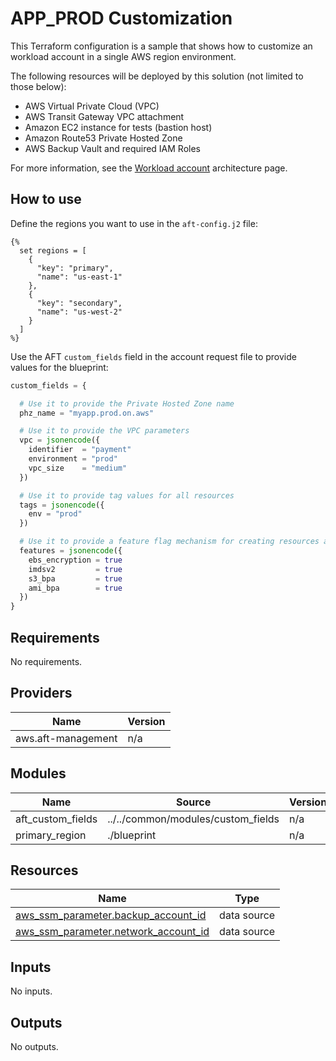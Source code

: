 # APP_PROD Customization

This Terraform configuration is a sample that shows how to customize an workload account in a single AWS region environment.

The following resources will be deployed by this solution (not limited to those below):

- AWS Virtual Private Cloud (VPC)
- AWS Transit Gateway VPC attachment
- Amazon EC2 instance for tests (bastion host)
- Amazon Route53 Private Hosted Zone
- AWS Backup Vault and required IAM Roles

For more information, see the [Workload account](https://awslabs.github.io/aft-blueprints/architectures/workload-account/) architecture page.

## How to use

Define the regions you want to use in the `aft-config.j2` file:

```jinja
{% 
  set regions = [
    {
      "key": "primary",
      "name": "us-east-1"
    },
    {
      "key": "secondary",
      "name": "us-west-2"
    }
  ]
%}
```

Use the AFT `custom_fields` field in the account request file to provide values for the blueprint:

```terraform
custom_fields = {

  # Use it to provide the Private Hosted Zone name
  phz_name = "myapp.prod.on.aws"

  # Use it to provide the VPC parameters
  vpc = jsonencode({
    identifier  = "payment"
    environment = "prod"
    vpc_size    = "medium"
  })

  # Use it to provide tag values for all resources
  tags = jsonencode({
    env = "prod"
  })

  # Use it to provide a feature flag mechanism for creating resources at the global customization level
  features = jsonencode({
    ebs_encryption = true
    imdsv2         = true
    s3_bpa         = true
    ami_bpa        = true
  })
}
```

<!-- BEGIN_TF_DOCS -->
## Requirements

No requirements.

## Providers

| Name | Version |
|------|---------|
| aws.aft-management | n/a |

## Modules

| Name | Source | Version |
|------|--------|---------|
| aft\_custom\_fields | ../../common/modules/custom_fields | n/a |
| primary\_region | ./blueprint | n/a |

## Resources

| Name | Type |
|------|------|
| [aws_ssm_parameter.backup_account_id](https://registry.terraform.io/providers/hashicorp/aws/latest/docs/data-sources/ssm_parameter) | data source |
| [aws_ssm_parameter.network_account_id](https://registry.terraform.io/providers/hashicorp/aws/latest/docs/data-sources/ssm_parameter) | data source |

## Inputs

No inputs.

## Outputs

No outputs.
<!-- END_TF_DOCS -->
